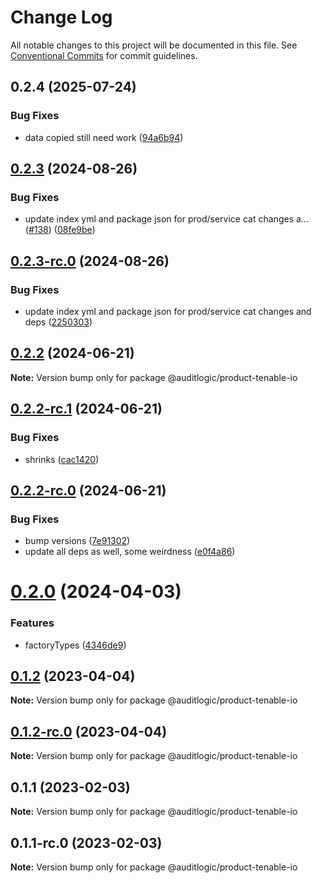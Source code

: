 # Change Log

All notable changes to this project will be documented in this file.
See [Conventional Commits](https://conventionalcommits.org) for commit guidelines.

## 0.2.4 (2025-07-24)


### Bug Fixes

* data copied still need work ([94a6b94](https://github.com/zerobias-org/product/commit/94a6b942fb0516367548599d739529536132755a))





## [0.2.3](https://github.com/auditlogic/product/compare/@auditlogic/product-tenable-io@0.2.2...@auditlogic/product-tenable-io@0.2.3) (2024-08-26)


### Bug Fixes

* update index yml and package json for prod/service cat changes a… ([#138](https://github.com/auditlogic/product/issues/138)) ([08fe9be](https://github.com/auditlogic/product/commit/08fe9beb1c8457462a19bc69caa02e6212d97e1a))





## [0.2.3-rc.0](https://github.com/auditlogic/product/compare/@auditlogic/product-tenable-io@0.2.2...@auditlogic/product-tenable-io@0.2.3-rc.0) (2024-08-26)


### Bug Fixes

* update index yml and package json for prod/service cat changes and deps ([2250303](https://github.com/auditlogic/product/commit/225030363a363608240135b7ebed386b28f01e4b))





## [0.2.2](https://github.com/auditlogic/product/compare/@auditlogic/product-tenable-io@0.2.2-rc.1...@auditlogic/product-tenable-io@0.2.2) (2024-06-21)

**Note:** Version bump only for package @auditlogic/product-tenable-io





## [0.2.2-rc.1](https://github.com/auditlogic/product/compare/@auditlogic/product-tenable-io@0.2.2-rc.0...@auditlogic/product-tenable-io@0.2.2-rc.1) (2024-06-21)


### Bug Fixes

* shrinks ([cac1420](https://github.com/auditlogic/product/commit/cac14200fefcd8183ab69fe89a47bd3f70f563e9))





## [0.2.2-rc.0](https://github.com/auditlogic/product/compare/@auditlogic/product-tenable-io@0.2.0...@auditlogic/product-tenable-io@0.2.2-rc.0) (2024-06-21)


### Bug Fixes

* bump versions ([7e91302](https://github.com/auditlogic/product/commit/7e913023b8b312150ed7762c32fbbe616be71de5))
* update all deps as well, some weirdness ([e0f4a86](https://github.com/auditlogic/product/commit/e0f4a864714e2d3de6bbf3da014d5312fe53be2f))





# [0.2.0](https://github.com/auditlogic/product/compare/@auditlogic/product-tenable-io@0.1.2...@auditlogic/product-tenable-io@0.2.0) (2024-04-03)


### Features

* factoryTypes ([4346de9](https://github.com/auditlogic/product/commit/4346de92693aee892fccf725338ffc7b80ab182b))





## [0.1.2](https://github.com/auditlogic/product/compare/@auditlogic/product-tenable-io@0.1.1...@auditlogic/product-tenable-io@0.1.2) (2023-04-04)

**Note:** Version bump only for package @auditlogic/product-tenable-io





## [0.1.2-rc.0](https://github.com/auditlogic/product/compare/@auditlogic/product-tenable-io@0.1.1...@auditlogic/product-tenable-io@0.1.2-rc.0) (2023-04-04)

**Note:** Version bump only for package @auditlogic/product-tenable-io





## 0.1.1 (2023-02-03)

**Note:** Version bump only for package @auditlogic/product-tenable-io





## 0.1.1-rc.0 (2023-02-03)

**Note:** Version bump only for package @auditlogic/product-tenable-io
